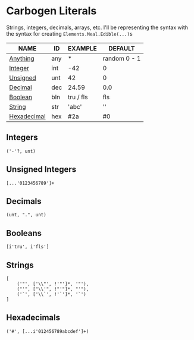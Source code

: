 # Carbogen Literals
Strings, integers, decimals, arrays, etc.
I'll be representing the syntax with the syntax for creating `Elements.Meal.Edible(...)`s

| NAME                           | ID  | EXAMPLE   | DEFAULT      |
| -                              | -   | -         | -            |
| [Anything](#anything)          | any | *         | random 0 - 1 |
| [Integer](#integers)           | int | -42       | 0            |
| [Unsigned](#unsigned-integers) | unt | 42        | 0            |
| [Decimal](#decimals)           | dec | 24.59     | 0.0          |
| [Boolean](#booleans)           | bln | tru / fls | fls          |
| [String](#strings)             | str | 'abc'     | ''           |
| [Hexadecimal](#hexadecimals)   | hex | #2a       | #0           |

## Integers

```
('-'?, unt)
```

## Unsigned Integers

```
[...'0123456789']+
```

## Decimals

```
(unt, ".", unt)
```

## Booleans

```
[i'tru', i'fls']
```

## Strings

```
[
    ('"', ['\\"', !'"']*, '"'),
    ("'", ["\\'", !"'"]*, "'"),
    ('`', ['\\`', !'`']*, '`')
]
```

## Hexadecimals

```
('#', [...i'012456789abcdef']+)
```
